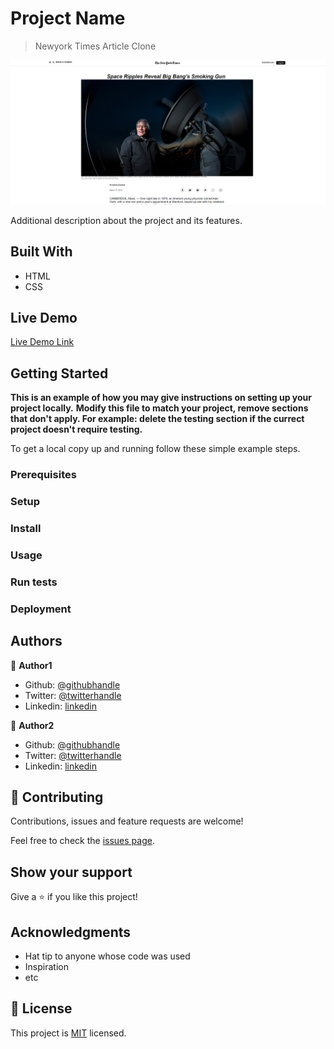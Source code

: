 # Project Name

> Newyork Times Article Clone

![screenshot](assets/img/screenshot-nytclone.png)

Additional description about the project and its features.

## Built With

- HTML
- CSS

## Live Demo

[Live Demo Link](https://eager-yalow-5396ee.netlify.app)


## Getting Started

**This is an example of how you may give instructions on setting up your project locally.**
**Modify this file to match your project, remove sections that don't apply. For example: delete the testing section if the currect project doesn't require testing.**


To get a local copy up and running follow these simple example steps.

### Prerequisites

### Setup

### Install

### Usage

### Run tests

### Deployment



## Authors

👤 **Author1**

- Github: [@githubhandle](https://github.com/ershadul1)
- Twitter: [@twitterhandle](https://twitter.com/ErshadulRayhan)
- Linkedin: [linkedin](https://www.linkedin.com/in/ershadul-hakim-rayhan-a5a17649/)

👤 **Author2**

- Github: [@githubhandle](https://github.com/Haywhizzz )
- Twitter: [@twitterhandle](https://twitter.com/Haywhizzz)
- Linkedin: [linkedin](https://www.linkedin.com/in/oyeleke-ayomide-b962421a6/)

## 🤝 Contributing

Contributions, issues and feature requests are welcome!

Feel free to check the [issues page](issues/).

## Show your support

Give a ⭐️ if you like this project!

## Acknowledgments

- Hat tip to anyone whose code was used
- Inspiration
- etc

## 📝 License

This project is [MIT](lic.url) licensed.
